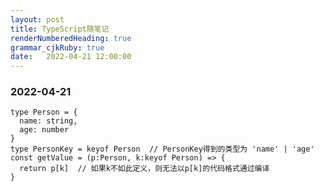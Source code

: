```yaml
---
layout: post
title: TypeScript随笔记
renderNumberedHeading: true
grammar_cjkRuby: true
date:   2022-04-21 12:00:00
---
```


<h3>2022-04-21</h3>

``` reasonml
type Person = {
  name: string,
  age: number
}
type PersonKey = keyof Person  // PersonKey得到的类型为 'name' | 'age'
const getValue = (p:Person, k:keyof Person) => {
  return p[k]  // 如果k不如此定义，则无法以p[k]的代码格式通过编译
}
```